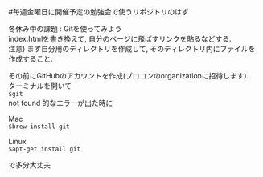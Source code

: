 #毎週金曜日に開催予定の勉強会で使うリポジトリのはず  
  
  冬休み中の課題 : Gitを使ってみよう  
index.htmlを書き換えて, 自分のページに飛ばすリンクを貼るなどする.  
注意)
まず自分用のディレクトリを作成して, そのディレクトリ内にファイルを作成すること.  
  
  
その前にGitHubのアカウントを作成(プロコンのorganizationに招待します).  
ターミナルを開いて  
`$git`  
not found 的なエラーが出た時に  
  
Mac  
`$brew install git`  
  
Linux  
`$apt-get install git`
  
で多分大丈夫
